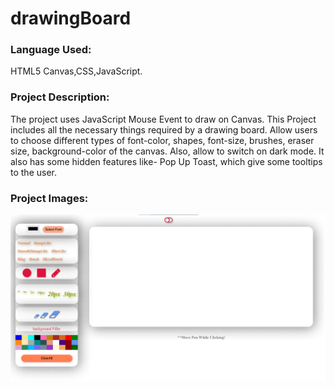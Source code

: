 # drawingBoard
### Language Used: 
HTML5 Canvas,CSS,JavaScript.
### Project Description: 
The project uses JavaScript Mouse Event to draw on Canvas. This Project includes all the necessary things required by a drawing board. Allow users to choose different types of font-color, shapes, font-size, brushes, eraser size, background-color of the canvas. Also, allow to switch on dark mode. It also has some hidden features like- Pop Up Toast, which give some tooltips to the user.
### Project Images:
![Project Image](/images/Project.png)
